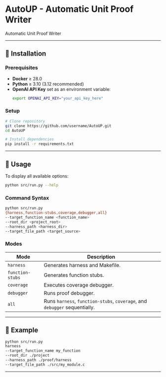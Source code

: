 # AutoUP - Automatic Unit Proof Writer

Automatic Unit Proof Writer

---

## 🚀 Installation

### Prerequisites
- **Docker** ≥ 28.0  
- **Python** ≥ 3.10 (3.12 recommended)  
- **OpenAI API Key** set as an environment variable:
  ```bash
  export OPENAI_API_KEY="your_api_key_here"
  ```

### Setup
```bash
# Clone repository
git clone https://github.com/username/AutoUP.git
cd AutoUP

# Install dependencies
pip install -r requirements.txt
```

---

## 🧠 Usage

To display all available options:
```bash
python src/run.py --help
```

### Command Syntax
```bash
python src/run.py
{harness,function-stubs,coverage,debugger,all}
--target_function_name <function_name>
--root_dir <project_root>
--harness_path <harness_dir>
--target_file_path <target_source>
```

### Modes
| Mode | Description |
|------|--------------|
| `harness` | Generates harness and Makefile. |
| `function-stubs` | Generates function stubs. |
| `coverage` | Executes coverage debugger. |
| `debugger` | Runs proof debugger. |
| `all` | Runs `harness`, `function-stubs`, `coverage`, and `debugger` sequentially. |

---

## 📘 Example
```bash
python src/run.py
harness
--target_function_name my_function
--root_dir ./project 
--harness_path ./proof/harness
--target_file_path ./src/my_module.c   
```

---